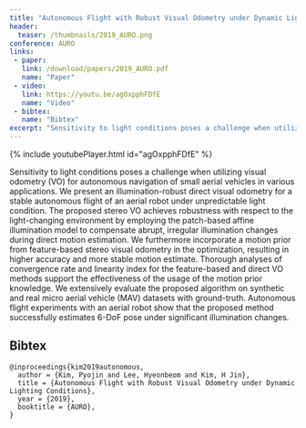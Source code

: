 ```yaml
---
title: "Autonomous Flight with Robust Visual Odometry under Dynamic Lighting Conditions"
header:
  teaser: /thumbnails/2019_AURO.png
conference: AURO
links: 
 - paper: 
   link: /download/papers/2019_AURO.pdf
   name: "Paper"
 - video: 
   link: https://youtu.be/agOxpphFDfE
   name: "Video"
 - bibtex: 
   name: "Bibtex"
excerpt: "Sensitivity to light conditions poses a challenge when utilizing visual odometry (VO) for autonomous navigation of small aerial vehicles in various applications. We present an illumination-robust direct visual odometry for a stable autonomous flight of an aerial robot under unpredictable light condition. The proposed stereo VO achieves robustness with respect to the light-changing environment by employing the patch-based affine illumination model to compensate abrupt, irregular illumination changes during direct motion estimation. We furthermore incorporate a motion prior from feature-based stereo visual odometry in the optimization, resulting in higher accuracy and more stable motion estimate. Thorough analyses of convergence rate and linearity index for the feature-based and direct VO methods support the effectiveness of the usage of the motion prior knowledge. We extensively evaluate the proposed algorithm on synthetic and real micro aerial vehicle (MAV) datasets with ground-truth. Autonomous flight experiments with an aerial robot show that the proposed method successfully estimates 6-DoF pose under significant illumination changes."
---
```


{% include youtubePlayer.html id="agOxpphFDfE" %}

Sensitivity to light conditions poses a challenge when utilizing visual odometry (VO) for autonomous navigation of small aerial vehicles in various applications.
We present an illumination-robust direct visual odometry for a stable autonomous flight of an aerial robot under unpredictable light condition.
The proposed stereo VO achieves robustness with respect to the light-changing environment by employing the patch-based affine illumination model to compensate abrupt, irregular illumination changes during direct motion estimation.
We furthermore incorporate a motion prior from feature-based stereo visual odometry in the optimization, resulting in higher accuracy and more stable motion estimate.
Thorough analyses of convergence rate and linearity index for the feature-based and direct VO methods support the effectiveness of the usage of the motion prior knowledge.
We extensively evaluate the proposed algorithm on synthetic and real micro aerial vehicle (MAV) datasets with ground-truth.
Autonomous flight experiments with an aerial robot show that the proposed method successfully estimates 6-DoF pose under significant illumination changes.

## Bibtex <a id="bibtex"></a>
```
@inproceedings{kim2019autonomous,
  author = {Kim, Pyojin and Lee, Hyeonbeom and Kim, H Jin},
  title = {Autonomous Flight with Robust Visual Odometry under Dynamic Lighting Conditions},
  year = {2019},
  booktitle = {AURO},
}
```

